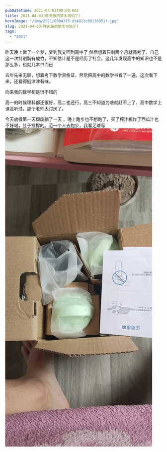 ```yaml
---
pubDatetime: 2021-04-03T00:00:00Z
title: 2021-04-03(昨天做的梦太可怕了)
heroImage: "/img/2021/6904315-d14811c00138951f.jpg"
slug: 2021-04-03(昨天做的梦太可怕了)
tags:
  - "2021"
---
```


昨天晚上做了一个梦，梦到我又回到高中了
然后想着只剩两个月就高考了，自己这一次特别胸有成竹，不知估计是不是经历了社会，这几年发现高中的知识也不是那么多，也就几本书而已

去年先来无聊，想着考下数学资格证，然后把高中的数学书看了一遍，这次看下来，还看得挺津津有味。

向来我的数学都是很不错的

高一的时候理科都还很好，高二也还行，高三不知道为啥就赶不上了，高中数学上课没听过，那个老师太讨厌了。

今天放假第一天颓废躺了一天
，晚上跑步也不想跑了，买了榨汁机炸了西瓜汁也不好喝，肚子撑撑的。范一个人去跑步，我看足球等![](../../../../public/img/2021/6904315-d14811c00138951f.jpg)
